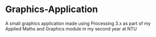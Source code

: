 # Graphics-Application
A small graphics application made using Processing 3.x as part of my Applied Maths and Graphics module in my second year at NTU
